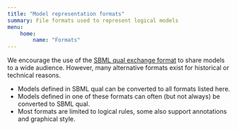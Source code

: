 ```yaml
---
title: "Model representation formats"
summary: File formats used to represent logical models
menu: 
    home:
        name: "Formats"
---
```



We encourage the use of the [SBML qual exchange format](sbml-qual) to share models to a wide audience.
However, many alternative formats exist for historical or technical reasons.

* Models defined in SBML qual can be converted to all formats listed here.
* Models defined in one of these formats can often (but not always) be converted to SBML qual.
* Most formats are limited to logical rules, some also support annotations and graphical style.

